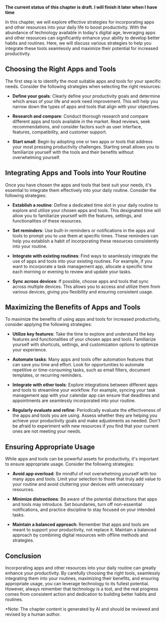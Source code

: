 **The current status of this chapter is draft. I will finish it later when I have time**

In this chapter, we will explore effective strategies for incorporating apps and other resources into your daily life to boost productivity. With the abundance of technology available in today's digital age, leveraging apps and other resources can significantly enhance your ability to develop better habits and routines. Here, we will discuss various strategies to help you integrate these tools seamlessly and maximize their potential for increased productivity.

Choosing the Right Apps and Tools
---------------------------------

The first step is to identify the most suitable apps and tools for your specific needs. Consider the following strategies when selecting the right resources:

* **Define your goals**: Clearly define your productivity goals and determine which areas of your life and work need improvement. This will help you narrow down the types of apps and tools that align with your objectives.

* **Research and compare**: Conduct thorough research and compare different apps and tools available in the market. Read reviews, seek recommendations, and consider factors such as user interface, features, compatibility, and customer support.

* **Start small**: Begin by adopting one or two apps or tools that address your most pressing productivity challenges. Starting small allows you to familiarize yourself with the tools and their benefits without overwhelming yourself.

Integrating Apps and Tools into Your Routine
--------------------------------------------

Once you have chosen the apps and tools that best suit your needs, it's essential to integrate them effectively into your daily routine. Consider the following strategies:

* **Establish a routine**: Define a dedicated time slot in your daily routine to explore and utilize your chosen apps and tools. This designated time will allow you to familiarize yourself with the features, settings, and functionalities of these resources.

* **Set reminders**: Use built-in reminders or notifications in the apps and tools to prompt you to use them at specific times. These reminders can help you establish a habit of incorporating these resources consistently into your routine.

* **Integrate with existing routines**: Find ways to seamlessly integrate the use of apps and tools into your existing routines. For example, if you want to incorporate a task management app, allocate a specific time each morning or evening to review and update your tasks.

* **Sync across devices**: If possible, choose apps and tools that sync across multiple devices. This allows you to access and utilize them from various devices, giving you flexibility and ensuring consistent usage.

Maximizing the Benefits of Apps and Tools
-----------------------------------------

To maximize the benefits of using apps and tools for increased productivity, consider applying the following strategies:

* **Utilize key features**: Take the time to explore and understand the key features and functionalities of your chosen apps and tools. Familiarize yourself with shortcuts, settings, and customization options to optimize your experience.

* **Automate tasks**: Many apps and tools offer automation features that can save you time and effort. Look for opportunities to automate repetitive or time-consuming tasks, such as email filters, document templates, or recurring reminders.

* **Integrate with other tools**: Explore integrations between different apps and tools to streamline your workflow. For example, syncing your task management app with your calendar app can ensure that deadlines and appointments are seamlessly incorporated into your routine.

* **Regularly evaluate and refine**: Periodically evaluate the effectiveness of the apps and tools you are using. Assess whether they are helping you achieve your productivity goals and make adjustments as needed. Don't be afraid to experiment with new resources if you find that your current ones are not meeting your needs.

Ensuring Appropriate Usage
--------------------------

While apps and tools can be powerful assets for productivity, it's important to ensure appropriate usage. Consider the following strategies:

* **Avoid app overload**: Be mindful of not overwhelming yourself with too many apps and tools. Limit your selection to those that truly add value to your routine and avoid cluttering your devices with unnecessary resources.

* **Minimize distractions**: Be aware of the potential distractions that apps and tools may introduce. Set boundaries, turn off non-essential notifications, and practice discipline to stay focused on your intended tasks.

* **Maintain a balanced approach**: Remember that apps and tools are meant to support your productivity, not replace it. Maintain a balanced approach by combining digital resources with offline methods and strategies.

Conclusion
----------

Incorporating apps and other resources into your daily routine can greatly enhance your productivity. By carefully choosing the right tools, seamlessly integrating them into your routines, maximizing their benefits, and ensuring appropriate usage, you can leverage technology to its fullest potential. However, always remember that technology is a tool, and the real progress comes from consistent action and dedication to building better habits and routines.

\*Note: The chapter content is generated by AI and should be reviewed and revised by a human author.
